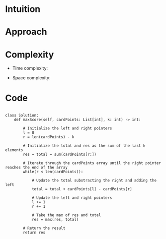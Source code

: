 # Intuition
<!-- Describe your first thoughts on how to solve this problem. -->

# Approach
<!-- Describe your approach to solving the problem. -->

# Complexity

- Time complexity:
<!-- Add your time complexity here, e.g. $$O(n)$$ -->

- Space complexity:
<!-- Add your space complexity here, e.g. $$O(n)$$ -->

# Code

```

class Solution:
    def maxScore(self, cardPoints: List[int], k: int) -> int:

        # Initialize the left and right pointers
        l = 0
        r = len(cardPoints) - k

        # Initialize the total and res as the sum of the last k elements
        res = total = sum(cardPoints[r:])

        # Iterate through the cardPoints array until the right pointer reaches the end of the array
        while(r < len(cardPoints)):

            # Update the total substracting the right and adding the left
            total = total + cardPoints[l] - cardPoints[r]

            # Update the left and right pointers
            l += 1
            r += 1

            # Take the max of res and total
            res = max(res, total)

        # Return the result
        return res
             
```
